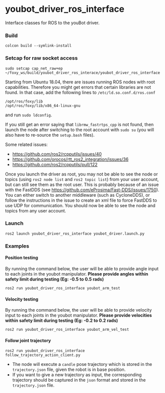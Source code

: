 youbot_driver_ros_interface
===========================

Interface classes for ROS to the youBot driver.


### Build
```
colcon build --symlink-install
```

### Setcap for raw socket access
```
sudo setcap cap_net_raw+ep ~/foxy_ws/build/youbot_driver_ros_interace/youbot_driver_ros_interface
```
Starting from Ubuntu 18.04, there are issues running ROS nodes with root capabilities. Therefore you might get errors that certain libraries are not found. In that case, add the following lines to `/etc/ld.so.conf.d/ros.conf`
```
/opt/ros/foxy/lib
/opt/ros/foxy/lib/x86_64-linux-gnu
```

and run `sudo ldconfig`.

If you still get an error saying that `librmw_fastrtps_cpp` is not found, then launch the node after switching to the root account with `sudo su` (you will also have to re-source the `setup.bash` files).

Some related issues:
 * https://github.com/ros2/rcpputils/issues/40
 * https://github.com/orocos/rtt_ros2_integration/issues/36 
 * https://github.com/ros2/rcpputils/pull/122

Once you launch the driver as root, you may not be able to see the node or topics (using `ros2 node list` and `ros2 topic list`) from your user account, but can still see them as the root user. This is probably because of an issue with the FastDDS (see https://github.com/eProsima/Fast-DDS/issues/1750). You can either switch to another middleware (such as CycloneDDS), or follow the instructions in the issue to create an xml file to force FastDDS to use UDP for communication. You should now be able to see the node and topics from any user account.

### Launch
```
ros2 launch youbot_driver_ros_interface youbot_driver.launch.py
```

### Examples

#### Position testing
By running the command below, the user will be able to provide angle input to each joints in the youbot manipulator. **Please provide angles within safety limit during testing (Eg: -0.5 to 0.5 rads)**
```
ros2 run youbot_driver_ros_interface youbot_arm_test
```
#### Velocity testing
By running the command below, the user will be able to provide velocity input to each joints in the youbot manipulator. **Please provide velocities within safety limit during testing (Eg: -0.2 to 0.2 rads)**
```
ros2 run youbot_driver_ros_interface youbot_arm_vel_test
```

#### Follow joint trajectory
```
ros2 run youbot_driver_ros_interface follow_trajectory_action_client.py
```

- The node will execute a `candle` pose trajectory which is stored in the `trajectory.json` file, given the robot is in base position.
- If you want to give a new trajectory as input, the corresponding trajectory should be captured in the `json` format and stored in the `trajectory.json` file.
